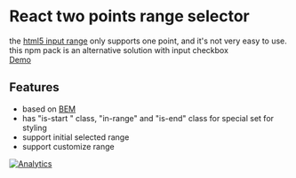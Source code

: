 # React two points range selector
the [html5 input range](https://www.w3.org/wiki/HTML/Elements/input/range) only supports one point, and it's not very easy to use. this npm pack is an alternative solution with input checkbox  
[Demo](http://seeliang.github.io/react-range-selector/)

## Features
* based on [BEM](https://css-tricks.com/bem-101/)
* has "is-start " class, "in-range" and "is-end" class for special set for styling  
* support initial selected range
* support customize range

[![Analytics](https://ga-beacon.appspot.com/UA-71361289-1/two-points/read-me)](https://github.com/igrigorik/ga-beacon)
